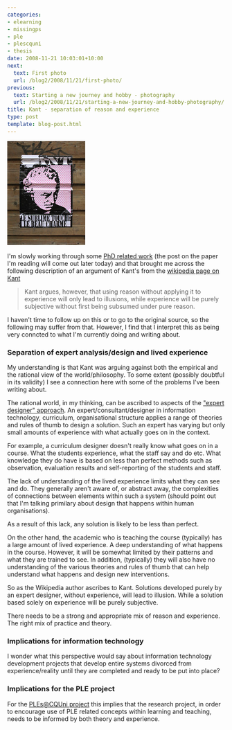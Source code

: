 ```yaml
---
categories:
- elearning
- missingps
- ple
- plescquni
- thesis
date: 2008-11-21 10:03:01+10:00
next:
  text: First photo
  url: /blog2/2008/11/21/first-photo/
previous:
  text: Starting a new journey and hobby - photography
  url: /blog2/2008/11/21/starting-a-new-journey-and-hobby-photography/
title: Kant - separation of reason and experience
type: post
template: blog-post.html
---
```

[![Kant](images/2679007692_38c1730a48_m.jpg)](http://flickr.com/photos/wyzdor/2679007692/)

I'm slowly working through some [PhD related work](/blog2/research/phd-thesis/) (the post on the paper I'm reading will come out later today) and that brought me across the following description of an argument of Kant's from the [wikipedia page on Kant](http://en.wikipedia.org/wiki/Kant)

> Kant argues, however, that using reason without applying it to experience will only lead to illusions, while experience will be purely subjective without first being subsumed under pure reason.

I haven't time to follow up on this or to go to the original source, so the following may suffer from that. However, I find that I interpret this as being very conncted to what I'm currently doing and writing about.

### Separation of expert analysis/design and lived experience

My understanding is that Kant was arguing against both the empirical and the rational view of the world/philosophy. To some extent (possibly doubtful in its validity) I see a connection here with some of the problems I've been writing about.

The rational world, in my thinking, can be ascribed to aspects of the ["expert designer" approach](/blog2/2008/11/15/expert-designer-another-assumption-ples-question/). An expert/consultant/designer in information technology, curriculum, organisational structure applies a range of theories and rules of thumb to design a solution. Such an expert has varying but only small amounts of experience with what actually goes on in the context.

For example, a curriculum designer doesn't really know what goes on in a course. What the students experience, what the staff say and do etc. What knowledge they do have is based on less than perfect methods such as observation, evaluation results and self-reporting of the students and staff.

The lack of understanding of the lived experience limits what they can see and do. They generally aren't aware of, or abstract away, the complexities of connections between elements within such a system (should point out that I'm talking primilary about design that happens within human organisations).

As a result of this lack, any solution is likely to be less than perfect.

On the other hand, the academic who is teaching the course (typically) has a large amount of lived experience. A deep understanding of what happens in the course. However, it will be somewhat limited by their patterns and what they are trained to see. In addition, (typically) they will also have no understanding of the various theories and rules of thumb that can help understand what happens and design new interventions.

So as the Wikipedia author ascribes to Kant. Solutions developed purely by an expert designer, without experience, will lead to illusion. While a solution based solely on experience will be purely subjective.

There needs to be a strong and appropriate mix of reason and experience. The right mix of practice and theory.

### Implications for information technology

I wonder what this perspective would say about information technology development projects that develop entire systems divorced from experience/reality until they are completed and ready to be put into place?

### Implications for the PLE project

For the [PLEs@CQUni project](http://cddu.cqu.edu.au/index.php/PLEs%40CQUni) this implies that the research project, in order to encourage use of PLE related concepts within learning and teaching, needs to be informed by both theory and experience.
